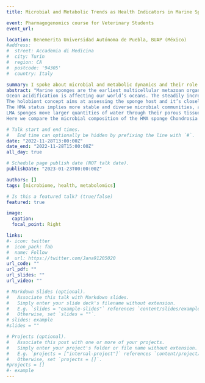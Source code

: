 ```yaml
---
title: Microbial and Metabolic Trends as Health Indicators in Marine Sponges – Insights from our Earliest Metazoan Ancestors

event: Pharmagogenomics course for Veterinary Students 
event_url: 

location: Benemerita Universidad Autónoma de Puebla, BUAP (México)
#address:
#  street: Accademia di Medicina
#  city: Turin
#  region: CA
#  postcode: '94305'
#  country: Italy

summary: I spoke about microbial and metabolic dynamics and their role in sponge health and ability to acclimatize to environmental stressors such as ocean acidification
abstract: "Marine sponges are the earliest multicellular metazoan organisms forming strong symbiotic associations to a complex microbiome. As evolutionary ancestors, the analysis of sponge-associated microbes can give insights into the importance of a microbiome integrity for organismal health and resilience to external physiological stressors. Here we present how sponge holobionts, i.e. the sponge host and it’s symbiotic consortium, is coping with the climate change related environmental stressor: ocean acidification.
Ocean acidification is affecting our world’s oceans. The steadily increasing absorption of anthropogenic CO2 emissions into the seawater is predicted to decrease its pH by 0.5 for the year 2100. The impacts on marine microbiology and biochemistry are profound, resulting in an overall loss of biodiversity. Benthic reef organisms have to develop adaptive strategies to cope with this environmental stressor. Marine sponges are often classified as winner taxa in future scenarios, but mechanistic understanding is poor. Furthermore, this hypothesis is not generalizable for all species.
The holobiont concept aims at assessing the sponge host and it’s closely associated symbiotic microbiome as a whole when evaluating health, adaptive traits and resilience to future trends. Sponges can therefore be categorized in high and low microbial abundance (HMA, LMA) species, depending on microbial densities in their mesohyl matrix.
The HMA status implies more stable and diverse microbial communities, a denser mesohyl and more complex aquiferous systems composed of narrower and longer water channels which slow down seawater filtration rates.
LMA sponges move larger quantities of water through their porous tissues to rapidly acquire small particulate matter to supply their nutritional needs. The increased water turn-over makes LMA sponges more exposed to external stressors, like changes in seawater chemistry, and possibly decrease their evolutionary success under ocean acidification.
Here we compare the microbial composition of the HMA sponge Chondrosia reniformis and the LMA sponge Spirastrella cunctatrix sampled from a CO2 vent and control site in Ischia Island (Italy). Untargeted metabolomics data of sponge extracts further reveal the consequences of ocean acidification for primary and secondary metabolite production."

# Talk start and end times.
#   End time can optionally be hidden by prefixing the line with `#`.
date: "2022-11-28T13:00:00Z"
date_end: "2022-11-28T15:00:00Z"
all_day: true

# Schedule page publish date (NOT talk date).
publishDate: "2023-01-23T00:00:00Z"

authors: []
tags: [microbiome, health, metabolomics]

# Is this a featured talk? (true/false)
featured: true

image:
  caption:
  focal_point: Right

links:
#- icon: twitter
#  icon_pack: fab
#  name: Follow
#  url: https://twitter.com/Jana91205020
url_code: ""
url_pdf: ""
url_slides: ""
url_video: ""

# Markdown Slides (optional).
#   Associate this talk with Markdown slides.
#   Simply enter your slide deck's filename without extension.
#   E.g. `slides = "example-slides"` references `content/slides/example-slides.md`.
#   Otherwise, set `slides = ""`.
# slides: example
#slides = ""

# Projects (optional).
#   Associate this post with one or more of your projects.
#   Simply enter your project's folder or file name without extension.
#   E.g. `projects = ["internal-project"]` references `content/project/deep-learning/index.md`.
#   Otherwise, set `projects = []`.
#projects = []
#- example
---
```

